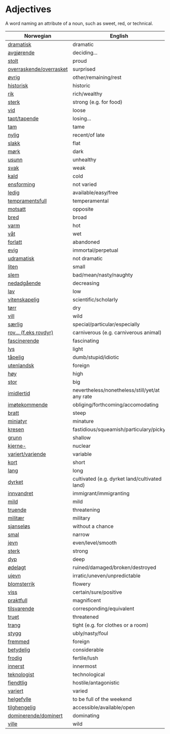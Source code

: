# Adjectives

A word naming an attribute of a noun, such as sweet, red, or technical.

| Norwegian | English |
| --- | --- |
| [dramatisk](https://www.ordnett.no/search?language=no&phrase=dramatisk) | dramatic |
| [avgjørende](https://www.ordnett.no/search?language=no&phrase=avgjørende) | deciding... |
| [stolt](https://www.ordnett.no/search?language=no&phrase=stolt) | proud |
| [overraskende/overrasket](https://www.ordnett.no/search?language=no&phrase=overraskende/overrasket) | surprised |
| [øvrig](https://www.ordnett.no/search?language=no&phrase=øvrig) | other/remaining/rest |
| [historisk](https://www.ordnett.no/search?language=no&phrase=historisk) | historic |
| [rik](https://www.ordnett.no/search?language=no&phrase=rik) | rich/wealthy |
| [sterk](https://www.ordnett.no/search?language=no&phrase=sterk) | strong (e.g. for food) |
| [vid](https://www.ordnett.no/search?language=no&phrase=vid) | loose |
| [tapt/tapende](https://www.ordnett.no/search?language=no&phrase=tapt/tapende) | losing... |
| [tam](https://www.ordnett.no/search?language=no&phrase=tam) | tame |
| [nylig](https://www.ordnett.no/search?language=no&phrase=nylig) | recent/of late |
| [slakk](https://www.ordnett.no/search?language=no&phrase=slakk) | flat |
| [mørk](https://www.ordnett.no/search?language=no&phrase=mørk) | dark |
| [usunn](https://www.ordnett.no/search?language=no&phrase=usunn) | unhealthy |
| [svak](https://www.ordnett.no/search?language=no&phrase=svak) | weak |
| [kald](https://www.ordnett.no/search?language=no&phrase=kald) | cold |
| [ensforming](https://www.ordnett.no/search?language=no&phrase=ensforming) | not varied |
| [ledig](https://www.ordnett.no/search?language=no&phrase=ledig) | available/easy/free |
| [tempramentsfull](https://www.ordnett.no/search?language=no&phrase=tempramentsfull) | temperamental |
| [motsatt](https://www.ordnett.no/search?language=no&phrase=motsatt) | opposite |
| [bred](https://www.ordnett.no/search?language=no&phrase=bred) | broad |
| [varm](https://www.ordnett.no/search?language=no&phrase=varm) | hot |
| [våt](https://www.ordnett.no/search?language=no&phrase=våt) | wet |
| [forlatt](https://www.ordnett.no/search?language=no&phrase=forlatt) | abandoned |
| [evig](https://www.ordnett.no/search?language=no&phrase=evig) | immortal/perpetual |
| [udramatisk](https://www.ordnett.no/search?language=no&phrase=udramatisk) | not dramatic |
| [liten](https://www.ordnett.no/search?language=no&phrase=liten) | small |
| [slem](https://www.ordnett.no/search?language=no&phrase=slem) | bad/mean/nasty/naughty |
| [nedadgående](https://www.ordnett.no/search?language=no&phrase=nedadgående) | decreasing |
| [lav](https://www.ordnett.no/search?language=no&phrase=lav) | low |
| [vitenskapelig](https://www.ordnett.no/search?language=no&phrase=vitenskapelig) | scientific/scholarly |
| [tørr](https://www.ordnett.no/search?language=no&phrase=tørr) | dry |
| [vill](https://www.ordnett.no/search?language=no&phrase=vill) | wild |
| [særlig](https://www.ordnett.no/search?language=no&phrase=særlig) | special/particular/especially |
| [rov... (f.eks rovdyr)](https://www.ordnett.no/search?language=no&phrase=rov...%20(f.eks%20rovdyr)) | carniverous (e.g. carniverous animal) |
| [fascinerende](https://www.ordnett.no/search?language=no&phrase=fascinerende) | fascinating |
| [lys](https://www.ordnett.no/search?language=no&phrase=lys) | light |
| [tåpelig](https://www.ordnett.no/search?language=no&phrase=tåpelig) | dumb/stupid/idiotic |
| [utenlandsk](https://www.ordnett.no/search?language=no&phrase=utenlandsk) | foreign |
| [høy](https://www.ordnett.no/search?language=no&phrase=høy) | high |
| [stor](https://www.ordnett.no/search?language=no&phrase=stor) | big |
| [imidlertid](https://www.ordnett.no/search?language=no&phrase=imidlertid) | nevertheless/nonetheless/still/yet/at any rate |
| [imøtekommende](https://www.ordnett.no/search?language=no&phrase=imøtekommende) | obliging/forthcoming/accomodating |
| [bratt](https://www.ordnett.no/search?language=no&phrase=bratt) | steep |
| [miniatyr](https://www.ordnett.no/search?language=no&phrase=miniatyr) | minature |
| [kresen](https://www.ordnett.no/search?language=no&phrase=kresen) | fastidious/squeamish/particulary/picky |
| [grunn](https://www.ordnett.no/search?language=no&phrase=grunn) | shallow |
| [kjerne-](https://www.ordnett.no/search?language=no&phrase=kjerne-) | nuclear |
| [variert/variende](https://www.ordnett.no/search?language=no&phrase=variert/variende) | variable |
| [kort](https://www.ordnett.no/search?language=no&phrase=kort) | short |
| [lang](https://www.ordnett.no/search?language=no&phrase=lang) | long |
| [dyrket](https://www.ordnett.no/search?language=no&phrase=dyrket) | cultivated (e.g. dyrket land/cultivated land) |
| [innvandret](https://www.ordnett.no/search?language=no&phrase=innvandret) | immigrant/immigranting |
| [mild](https://www.ordnett.no/search?language=no&phrase=mild) | mild |
| [truende](https://www.ordnett.no/search?language=no&phrase=truende) | threatening |
| [militær](https://www.ordnett.no/search?language=no&phrase=militær) | military |
| [sjanseløs](https://www.ordnett.no/search?language=no&phrase=sjanseløs) | without a chance |
| [smal](https://www.ordnett.no/search?language=no&phrase=smal) | narrow |
| [jevn](https://www.ordnett.no/search?language=no&phrase=jevn) | even/level/smooth |
| [sterk](https://www.ordnett.no/search?language=no&phrase=sterk) | strong |
| [dyp](https://www.ordnett.no/search?language=no&phrase=dyp) | deep |
| [ødelagt](https://www.ordnett.no/search?language=no&phrase=ødelagt) | ruined/damaged/broken/destroyed |
| [ujevn](https://www.ordnett.no/search?language=no&phrase=ujevn) | irratic/uneven/unpredictable |
| [blomsterrik](https://www.ordnett.no/search?language=no&phrase=blomsterrik) | flowery |
| [viss](https://www.ordnett.no/search?language=no&phrase=viss) | certain/sure/positive |
| [praktfull](https://www.ordnett.no/search?language=no&phrase=praktfull) | magnificent |
| [tilsvarende](https://www.ordnett.no/search?language=no&phrase=tilsvarende) | corresponding/equivalent |
| [truet](https://www.ordnett.no/search?language=no&phrase=truet) | threatened |
| [trang](https://www.ordnett.no/search?language=no&phrase=trang) | tight (e.g. for clothes or a room) |
| [stygg](https://www.ordnett.no/search?language=no&phrase=stygg) | ubly/nasty/foul |
| [fremmed](https://www.ordnett.no/search?language=no&phrase=fremmed) | foreign |
| [betydelig](https://www.ordnett.no/search?language=no&phrase=betydelig) | considerable |
| [frodig](https://www.ordnett.no/search?language=no&phrase=frodig) | fertile/lush |
| [innerst](https://www.ordnett.no/search?language=no&phrase=innerst) | innermost |
| [teknologist](https://www.ordnett.no/search?language=no&phrase=teknologist) | technological |
| [fiendtlig](https://www.ordnett.no/search?language=no&phrase=fiendtlig) | hostile/antagonistic |
| [variert](https://www.ordnett.no/search?language=no&phrase=variert) | varied |
| [helgefylle](https://www.ordnett.no/search?language=no&phrase=helgefylle) | to be full of the weekend |
| [tilghengelig](https://www.ordnett.no/search?language=no&phrase=tilghengelig) | accessible/available/open |
| [dominerende/dominert](https://www.ordnett.no/search?language=no&phrase=dominerende/dominert) | dominating |
| [ville](https://www.ordnett.no/search?language=no&phrase=ville) | wild |

